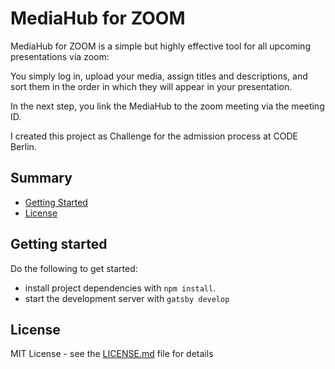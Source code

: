 # MediaHub for ZOOM

MediaHub for ZOOM is a simple but highly effective tool for all upcoming presentations via zoom:

You simply log in, upload your media, assign titles and descriptions, and sort them in the order in which they will appear in your presentation. 

In the next step, you link the MediaHub to the zoom meeting via the meeting ID.

I created this project as Challenge for the admission process at CODE Berlin.

## Summary

- [Getting Started](#getting-started)
- [License](#license)

## Getting started

Do the following to get started:

- install project dependencies with `npm install`.
- start the development server with `gatsby develop`

## License

MIT License - see the [LICENSE.md](LICENSE.md) file for
details
